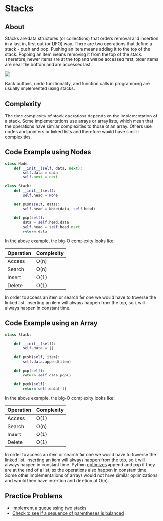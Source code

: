 # Stacks

## About
Stacks are data structures (or collections) that orders removal and insertion in a last in, first out (or LIFO) way. There are two operations that define a stack - push and pop. Pushing an item means adding it to the top of the stack. Popping an item means removing it from the top of the stack. Therefore, newer items are at the top and will be accessed first, older items are near the bottom and are accessed last.

![](http://legacy.earlham.edu/~ltnguyen14/cs%20web/pics/stack.png) 

Back buttons, undo functionality, and function calls in programming are usually implemented using stacks.

## Complexity

The time complexity of stack operations depends on the implementation of a stack. Some implementations use arrays or array lists, which mean that the operations have similar complexities to those of an array. Others use nodes and pointers or linked lists and therefore would have similar complexities.


## Code Example using Nodes
```python
class Node:
	def __init__(self, data, next):
		self.data = data
		self.next = next

class Stack:
	def __init__(self):
		self.head = None
	
	def push(self, data):
		self.head = Node(data, self.head)

	def pop(self):
		data = self.head.data
		self.head = self.head.next
		return data 
```
In the above example, the big-O complexity looks like:

|Operation|Complexity|
|---------|----------|
|Access   |O(n)      |
|Search   |O(n)      |
|Insert   |O(1)      |
|Delete   |O(1)      | 

In order to access an item or search for one we would have to traverse the linked list. Inserting an item will always happen from the top, so it will always happen in constant time.


## Code Example using an Array
```python 
class Stack:
	
	def __init__(self):
		self.data = []

	def push(self, item):
		self.data.append(item)

	def pop(self):
		return self.data.pop()

	def peek(self):
		return self.data[-1]
```
In the above example, the big-O complexity looks like:

|Operation|Complexity|
|---------|----------|
|Access   |O(1)      |
|Search   |O(n)      |
|Insert   |O(1)      |
|Delete   |O(1)      | 

In order to access an item or search for one we would have to traverse the linked list. Inserting an item will always happen from the top, so it will always happen in constant time. Python [optimizes](https://www.ics.uci.edu/~pattis/ICS-33/lectures/complexitypython.txt) append and pop if they are at the end of a list, so the operations also happen in constant time. Some other implementations of arrays would not have similar optimizations and would then have insertion and deletion at O(n).

## Practice Problems

* [Implement a queue using two stacks](https://www.hackerrank.com/challenges/ctci-queue-using-two-stacks)
* [Check to see if a sequence of parentheses is balanced](https://www.hackerrank.com/challenges/ctci-balanced-brackets)
